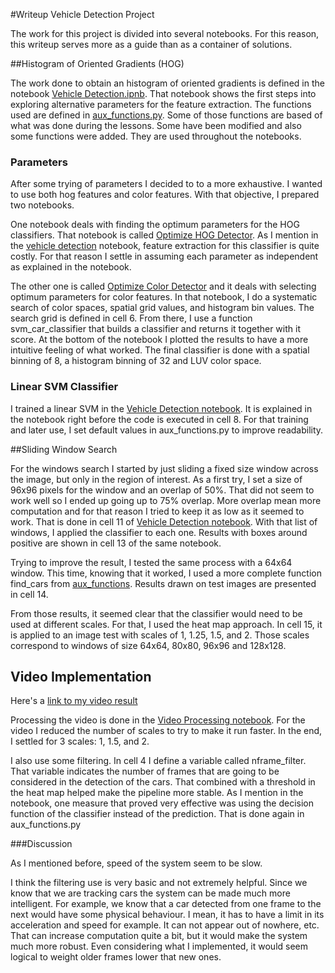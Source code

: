 #Writeup Vehicle Detection Project

The work for this project is divided into several notebooks. For this reason, this writeup serves more as a guide than as a container of solutions.

##Histogram of Oriented Gradients (HOG)

The work done to obtain an histogram of oriented gradients is defined in the notebook [Vehicle Detection.ipnb](Vehicle%20Detection.ipynb).
That notebook shows the first steps into exploring alternative parameters for the feature extraction.
The functions used are defined in [aux_functions.py](aux_functions.py). Some of those functions are based of what was done during the lessons.
Some have been modified and also some functions were added. They are used throughout the notebooks.

### Parameters

After some trying of parameters I decided to to a more exhaustive. I wanted to use both hog features and color features.
With that objective, I prepared two notebooks.

One notebook deals with finding the optimum parameters for the HOG classifiers. That notebook is called [Optimize HOG Detector](Optimize%20HOG%20Detector.ipynb).
As I mention in the [vehicle detection](Vehicle%20Detection.ipynb) notebook, feature extraction for this classifier is quite costly.
For that reason I settle in assuming each parameter as independent as explained in the notebook.


The other one is called [Optimize Color Detector](Optimize%20Color%20Detector.ipynb) and it deals with selecting optimum parameters for color features.
In that notebook, I do a systematic search of color spaces, spatial grid values, and histogram bin values.
The search grid is defined in cell 6. From there, I use a function svm_car_classifier that builds a classifier and returns it together with it score.
At the bottom of the notebook I plotted the results to have a more intuitive feeling of what worked.
The final classifier is done with a spatial binning of 8, a histogram binning of 32 and LUV color space.

### Linear SVM Classifier

I trained a linear SVM in the [Vehicle Detection notebook](Vehicle%20Detection.ipynb).
It is explained in the notebook right before the code is executed in cell 8. For that training and later use, I set default values in aux_functions.py to improve readability.


##Sliding Window Search

For the windows search I started by just sliding a fixed size window across the image, but only in the region of interest.
As a first try, I set a size of 96x96 pixels for the window and an overlap of 50%. That did not seem to work well so I ended up going up to 75% overlap.
More overlap mean more computation and for that reason I tried to keep it as low as it seemed to work.
That is done in cell 11 of [Vehicle Detection notebook](Vehicle%20Detection.ipynb).
With that list of windows, I applied the classifier to each one. Results with boxes around positive are shown in cell 13 of the same notebook.

Trying to improve the result, I tested the same process with a 64x64 window. This time, knowing that it worked, I used a more complete function find_cars from [aux_functions](aux_functions.py).
Results drawn on test images are presented in cell 14.

From those results, it seemed clear that the classifier would need to be used at different scales.
For that, I used the heat map approach. In cell 15, it is applied to an image test with scales of 1, 1.25, 1.5, and 2.
Those scales correspond to windows of size 64x64, 80x80, 96x96 and 128x128.

## Video Implementation

Here's a [link to my video result](./project_video_processed.mp4)

Processing the video is done in the [Video Processing notebook](Video%20Processing.ipynb).
For the video I reduced the number of scales to try to make it run faster. In the end, I settled for 3 scales: 1, 1.5, and 2.

I also use some filtering. In cell 4 I define a variable called nframe_filter. That variable indicates the number of frames that are going to be considered in the detection of the cars.
That combined with a threshold in the heat map helped make the pipeline more stable.
As I mention in the notebook, one measure that proved very effective 
was using the decision function of the classifier instead of the prediction. That is done again in aux_functions.py


###Discussion

As I mentioned before, speed of the system seem to be slow.

I think the filtering use is very basic and not extremely helpful. Since we know that we are tracking cars the system can be made much more intelligent.
For example, we know that a car detected from one frame to the next would have some physical behaviour.
I mean, it has to have a limit in its acceleration and speed for example. It can not appear out of nowhere, etc.
That can increase computation quite a bit, but it would make the system much more robust.
Even considering what I implemented, it would seem logical to weight older frames lower that new ones.
